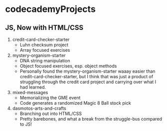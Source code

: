 # codecademyProjects

## JS, Now with HTML/CSS

1. credit-card-checker-starter
    * Luhn checksum project
    * Array focused exercises
2. mystery-organism-starter
    * DNA string manipulation
    * Object focused exercises, esp. object methods
    * Personally found the mystery-organism-starter waaay easier than credit-card-checker-starter, but I think that was just a product of struggling through the credit card project and carrying over what I had learned.
3. mixed-messages
    * Memorializing the GME event
    * Code generates a randomized Magic 8 Ball stock pick
4. dasmotos-arts-and-crafts
    * Branching out into HTML/CSS
    * Pretty barebones, and what a break from the struggle-bus compared to JS!
